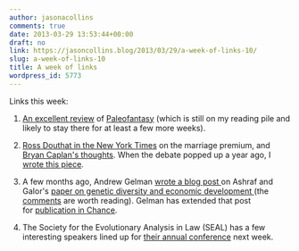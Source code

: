 ```yaml
---
author: jasonacollins
comments: true
date: 2013-03-29 13:53:44+00:00
draft: no
link: https://jasoncollins.blog/2013/03/29/a-week-of-links-10/
slug: a-week-of-links-10
title: A week of links
wordpress_id: 5773
---
```


Links this week:



	
  1. [An excellent review](http://www.epjournal.net/articles/throwing-out-the-mismatch-baby-with-the-paleo-bathwater-a-review-of-marlene-zuk-paleofantasy-what-evolution-really-tells-us-about-sex-diet-and-how-we-live-2/) of [Paleofantasy](http://www.amazon.com/gp/product/B007Q6XM1A/ref=as_li_ss_tl?ie=UTF8&camp=1789&creative=390957&creativeASIN=B007Q6XM1A&linkCode=as2&tag=evolvieconom-20) (which is still on my reading pile and likely to stay there for at least a few more weeks).

	
  2. [Ross Douthat in the New York Times](http://douthat.blogs.nytimes.com/2013/03/22/late-marriage-and-its-consequences/) on the marriage premium, and [Bryan Caplan's thoughts](http://econlog.econlib.org/archives/2013/03/22_short_argume.html). When the debate popped up a year ago, I [wrote this piece](https://jasoncollins.blog/2012/02/why-do-married-men-earn-more/).

	
  3. A few months ago, Andrew Gelman [wrote a blog post ](http://andrewgelman.com/2013/01/10/that-controversial-claim-that-high-genetic-diversity-or-low-genetic-diversity-is-bad-for-the-economy/)on Ashraf and Galor's [paper on genetic diversity and economic development ](https://jasoncollins.blog/2013/02/the-out-of-africa-hypothesis-human-genetic-diversity-and-comparative-economic-development/)(the [comments](http://andrewgelman.com/2013/01/10/that-controversial-claim-that-high-genetic-diversity-or-low-genetic-diversity-is-bad-for-the-economy/#comments) are worth reading). Gelman has extended that post for [publication in Chance](http://www.stat.columbia.edu/~gelman/research/published/ChanceEthics7.pdf).

	
  4. The Society for the Evolutionary Analysis in Law (SEAL) has a few interesting speakers lined up for [their annual conference](https://www4.vanderbilt.edu/seal/conferences/14th-seal-scholarship-conference/speakers-talk-abstracts/) next week.



